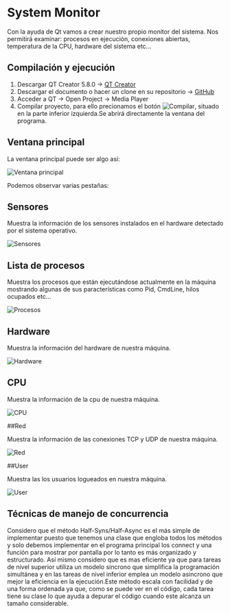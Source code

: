 # System Monitor

Con la ayuda de Qt vamos a crear nuestro propio monitor del sistema. Nos permitirá examinar: procesos en ejecución, conexiones abiertas, temperatura de la CPU, hardware del sistema etc...


## Compilación y ejecución

1. Descargar QT Creator 5.8.0 -> [QT Creator](https://www.qt.io/download/)
2. Descargar el documento o hacer un clone en su repositorio -> [GitHub](https://github.com/alu0100884012/soa-system-monitor-alu0100884012)
3. Acceder a QT -> Open Project -> Media Player
4. Compilar proyecto, para ello precionamos el botón ![Compilar](/../master/images/play.png), situado en la parte inferior izquierda.Se abrirá directamente la ventana del programa.

## Ventana principal

La ventana principal puede ser algo así:

![Ventana principal](/../master/images/1.png)

Podemos observar varias pestañas:

## Sensores

Muestra la información de los sensores instalados en el hardware detectado por el sistema operativo. 

![Sensores](/../master/images/1.png)


## Lista de procesos

Muestra los procesos que están ejecutándose actualmente en la máquina mostrando algunas de sus paracterísticas como Pid, CmdLine, hilos ocupados etc...

![Procesos](/../master/images/2.png)


## Hardware

Muestra la información del hardware de nuestra máquina.

![Hardware](/../master/images/3.png)


## CPU

Muestra la información de la cpu de nuestra máquina.

![CPU](/../master/images/4.png)

##Red

Muestra la información de las conexiones TCP y UDP de nuestra máquina.

![Red](/../master/images/5.png)


##User

Muestra las los usuarios logueados en nuestra máquina.

![User](/../master/images/6.png)



## Técnicas de manejo de concurrencia

Considero que el método Half-Syns/Half-Async es el más simple de implementar puesto que tenemos una clase que engloba todos los métodos y solo debemos implementar en el programa principal los connect y una función para mostrar por pantalla por lo tanto es más organizado y estructurado.
Así mismo considero que es mas eficiente ya que para tareas de nivel superior utiliza un modelo sincrono que simplifica la programación simultánea y en las tareas de nivel inferior emplea un modelo asincrono que mejor la eficiencia en la ejecución.Este método escala con facilidad y de una forma ordenada ya que, como se puede ver en el código, cada tarea tiene su clase lo que ayuda a depurar el código cuando este alcanza un tamaño considerable. 






